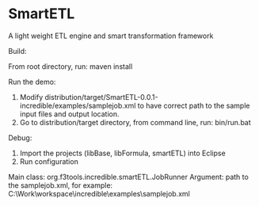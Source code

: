 # SmartETL
A light weight ETL engine and smart transformation framework

Build:

From root directory, run: maven install

Run the demo:
1. Modify distribution/target/SmartETL-0.0.1-incredible/examples/samplejob.xml to have correct path to the sample input files and output location.
2. Go to distribution/target directory, from command line, run: bin/run.bat

Debug:

1. Import the projects (libBase, libFormula, smartETL) into Eclipse
2. Run configuration

Main class: org.f3tools.incredible.smartETL.JobRunner
Argument: path to the samplejob.xml, for example: C:\Work\workspace\incredible\examples\samplejob.xml
